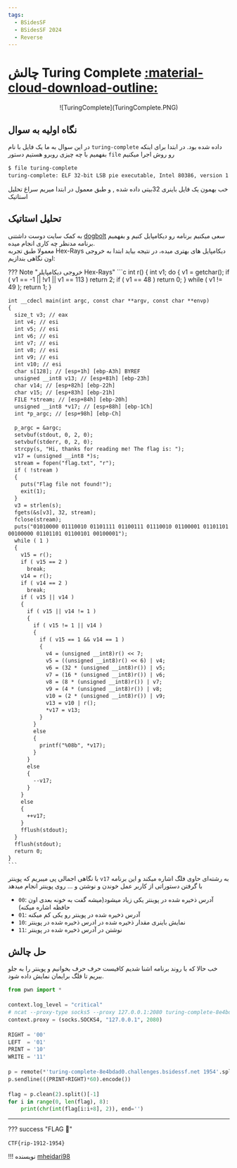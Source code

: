 ```yaml
---
tags:
  - BSidesSF
  - BSidesSF 2024
  - Reverse  
---
```


# چالش Turing Complete [:material-cloud-download-outline:](https://github.com/BSidesSF/ctf-2024-release/blob/main/turing-complete/challenge/src/turing-complete)


<center>
 ![TuringComplete](TuringComplete.PNG)
</center>



## نگاه اولیه به سوال


در این سوال به ما یک فایل با نام `turing-complete` داده شده بود.
در ابتدا برای اینکه بفهمیم با چه چیزی روبرو هستیم دستور `file` رو روش اجرا میکنیم

```bash
$ file turing-complete
turing-complete: ELF 32-bit LSB pie executable, Intel 80386, version 1 (SYSV), dynamically linked, interpreter /lib/ld-linux.so.2, BuildID[sha1]=4ee6521fff97311d5d2736f93b082d22538be8f3, for GNU/Linux 3.2.0, not stripped
```
خب بهمون یک فایل باینری 32بیتی داده شده , و طبق معمول در ابتدا میریم سراغ تحلیل استاتیک


## تحلیل استاتیک


به کمک سایت دوست داشتنی [dogbolt](https://dogbolt.org/?id=5d7f6457-9ce2-4dcf-87bf-dabbf6730db0#Hex-Rays=247) سعی میکنیم برنامه رو دیکامپایل کنیم و بفهمیم برنامه مدنظر چه کاری انجام میده.  
معمولا طبق تجربه Hex-Rays دیکامپایل های بهتری میده، در نتیجه بیاید ابتدا به خروجی اون نگاهی بندازیم:


??? Note "خروجی دیکامپایلر Hex-Rays"
    ```c
    int r()
    {
      int v1;
      do
      {
        v1 = getchar();
        if ( v1 == -1 || !v1 || v1 == 113 )
          return 2;
        if ( v1 == 48 )
          return 0;
      }
      while ( v1 != 49 );
      return 1;
    }

    int __cdecl main(int argc, const char **argv, const char **envp)
    {
      size_t v3; // eax
      int v4; // esi
      int v5; // esi
      int v6; // esi
      int v7; // esi
      int v8; // esi
      int v9; // esi
      int v10; // esi
      char s[128]; // [esp+1h] [ebp-A3h] BYREF
      unsigned __int8 v13; // [esp+81h] [ebp-23h]
      char v14; // [esp+82h] [ebp-22h]
      char v15; // [esp+83h] [ebp-21h]
      FILE *stream; // [esp+84h] [ebp-20h]
      unsigned __int8 *v17; // [esp+88h] [ebp-1Ch]
      int *p_argc; // [esp+98h] [ebp-Ch]

      p_argc = &argc;
      setvbuf(stdout, 0, 2, 0);
      setvbuf(stderr, 0, 2, 0);
      strcpy(s, "Hi, thanks for reading me! The flag is: ");
      v17 = (unsigned __int8 *)s;
      stream = fopen("flag.txt", "r");
      if ( !stream )
      {
        puts("Flag file not found!");
        exit(1);
      }
      v3 = strlen(s);
      fgets(&s[v3], 32, stream);
      fclose(stream);
      puts("01010000 01110010 01101111 01100111 01110010 01100001 01101101 00100000 01101101 01100101 00100001");
      while ( 1 )
      {
        v15 = r();
        if ( v15 == 2 )
          break;
        v14 = r();
        if ( v14 == 2 )
          break;
        if ( v15 || v14 )
        {
          if ( v15 || v14 != 1 )
          {
            if ( v15 != 1 || v14 )
            {
              if ( v15 == 1 && v14 == 1 )
              {
                v4 = (unsigned __int8)r() << 7;
                v5 = ((unsigned __int8)r() << 6) | v4;
                v6 = (32 * (unsigned __int8)r()) | v5;
                v7 = (16 * (unsigned __int8)r()) | v6;
                v8 = (8 * (unsigned __int8)r()) | v7;
                v9 = (4 * (unsigned __int8)r()) | v8;
                v10 = (2 * (unsigned __int8)r()) | v9;
                v13 = v10 | r();
                *v17 = v13;
              }
            }
            else
            {
              printf("%08b", *v17);
            }
          }
          else
          {
            --v17;
          }
        }
        else
        {
          ++v17;
        }
        fflush(stdout);
      }
      fflush(stdout);
      return 0;
    }
    ```


با نگاهی اجمالی پی میبریم که پوینتر `v17` به رشته‌ای حاوی فلگ اشاره میکند و این برنامه با گرفتن دستوراتی از کاربر عمل خوندن و نوشتن و ... روی پوینتر انجام میدهد  
- `00`:  آدرس ذخیره شده در پوینتر یکی زیاد میشود(میشه گفت به خونه بعدی اون حافظه اشاره میکنه)  
- `01`: آدرس ذخیره شده در پوینتر رو یکی کم میکنه  
- `10`: نمایش باینری مقدار ذخیره شده در ادرس ذخیره شده در پوینتر  
- `11`: نوشتن در آدرس ذخیره شده در پوینتر  



## حل چالش

خب حالا که با روند برنامه اشنا شدیم کافیست حرف حرف بخوانیم و پوینتر را به جلو ببریم تا فلگ برایمان نمایش داده شود.


```python
from pwn import *

context.log_level = "critical"
# ncat --proxy-type socks5 --proxy 127.0.0.1:2080 turing-complete-8e4bdad0.challenges.bsidessf.net 1954
context.proxy = (socks.SOCKS4, "127.0.0.1", 2080)

RIGHT = '00'
LEFT  = '01'
PRINT = '10'
WRITE = '11'

p = remote(*'turing-complete-8e4bdad0.challenges.bsidessf.net 1954'.split())
p.sendline(((PRINT+RIGHT)*60).encode())

flag = p.clean(2).split()[-1]
for i in range(0, len(flag), 8):
    print(chr(int(flag[i:i+8], 2)), end='')
```



---
??? success "FLAG :triangular_flag_on_post:"
    <div dir="ltr">`CTF{rip-1912-1954}`</div>


!!! نویسنده
    [mheidari98](https://github.com/mheidari98)


